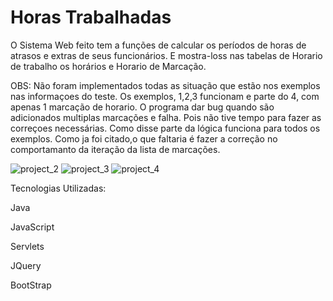 # Horas Trabalhadas

O Sistema Web feito tem a funções de calcular os períodos de horas de atrasos e extras de seus funcionários.
E mostra-loss nas tabelas de Horario de trabalho os horários e Horario de Marcação.

OBS: Não foram  implementados todas as situação que estão nos exemplos nas informaçoes do teste.
    	  Os exemplos, 1,2,3 funcionam e parte do 4, com apenas 1 marcação de horario.
        O programa dar bug quando são adicionados multiplas marcações e falha.
    	  Pois não tive tempo para fazer as correçoes necessárias.
    	  Como disse parte da lógica funciona para todos os exemplos.
    	  Como ja foi citado,o que faltaria é fazer a correção no comportamanto da iteração da lista de marcações.    	


![project_2](https://github.com/JamesCode-Ts/point_project/assets/63932833/31a4ed87-7220-4b0e-adc4-9e73211fae80)
![project_3](https://github.com/JamesCode-Ts/point_project/assets/63932833/34e9ff51-09a5-4d70-b04e-78b61bf693ed)
![project_4](https://github.com/JamesCode-Ts/point_project/assets/63932833/e94b3be1-fc14-478b-ab97-1a10d11af000)



Tecnologias Utilizadas:

Java

JavaScript

Servlets

JQuery

BootStrap



